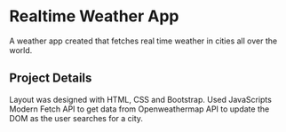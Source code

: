 # Realtime Weather App

A weather app created that fetches real time weather in cities all over the world.

## Project Details

Layout was designed with HTML, CSS and Bootstrap. Used JavaScripts Modern Fetch API to get data from Openweathermap API to update the DOM as the user searches for a city.

